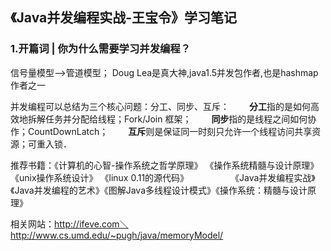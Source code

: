 ## 《Java并发编程实战-王宝令》学习笔记

### 1.开篇词 | 你为什么需要学习并发编程？

信号量模型—>管道模型；
Doug Lea是真大神,java1.5并发包作者,也是hashmap作者之一

并发编程可以总结为三个核心问题：分工、同步、互斥：
　　**分工**指的是如何高效地拆解任务并分配给线程；Fork/Join 框架；
　　**同步**指的是线程之间如何协作；CountDownLatch；
　　**互斥**则是保证同一时刻只允许一个线程访问共享资源；可重入锁．

推荐书籍：《计算机的心智-操作系统之哲学原理》
		  《操作系统精髓与设计原理》
		  《unix操作系统设计》
		  《linux 0.11的源代码》
　　　　　《Java并发编程实战》《Java并发编程的艺术》《图解Java多线程设计模式》《操作系统：精髓与设计原理》

相关网站：http://ifeve.com＼
　　　　　http://www.cs.umd.edu/~pugh/java/memoryModel/ 








